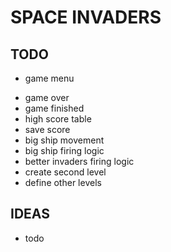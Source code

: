 ﻿# SPACE INVADERS


## TODO

* game menu
- game over
- game finished
- high score table
- save score
- big ship movement
- big ship firing logic
- better invaders firing logic
- create second level
- define other levels


## IDEAS

- todo


